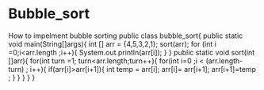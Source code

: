 # Bubble_sort
How to impelment bubble sorting 
public class bubble_sort{
    public static void main(String[]args){
        int [] arr = {4,5,3,2,1};
        sort(arr);
        for (int i =0;i<arr.length ;i++){
            System.out.println(arr[i]);
        }
    }
    public static void sort(int []arr){
        for(int turn =1; turn<arr.length;turn++){
            for(int i=0 ;i < (arr.length-turn) ; i++){
                if(arr[i]>arr[i+1]){
                    int temp = arr[i];
                    arr[i]= arr[i+1];
                    arr[i+1]=temp ;
                }
            }
        }
    }
}
